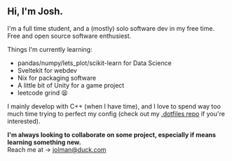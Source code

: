 ## Hi, I'm Josh.
  
I'm a full time student, and a (mostly) solo software dev in my free time.  
Free and open source software enthusiest.
  
Things I'm currently learning:  
- pandas/numpy/lets_plot/scikit-learn for Data Science
- Sveltekit for webdev  
- Nix for packaging software
- A little bit of Unity for a game project
- leetcode grind 😫    
  
I mainly develop with C++ (when I have time), and I love to spend way too much time 
trying to perfect my config (check out my [.dotfiles repo](https://github.com/thejolman/dotfiles) if you're interested).  
  
**I'm always looking to collaborate on some project, especially if means learning something new.**  
Reach me at -> jolman@duck.com  
